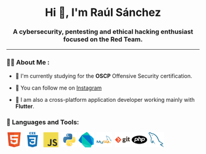 <div id="header" align="center">
    <!--img src="https://media.giphy.com/media/QZkpIdieotn3i/giphy.gif" width="200" /-->
    <h1 align="center">Hi 👋, I'm Raúl Sánchez</h1>
    <h3 align="center">A cybersecurity, pentesting and ethical hacking enthusiast focused on the Red Team.</h3>
</div>

---

### 👨‍💻 About Me :

- 📝 I'm currently studying for the **OSCP** Offensive Security certification.

- 📸 You can follow me on [Instagram](https://www.instagram.com/rsnchzl/)

- 🌱 I am also a cross-platform application developer working mainly with **Flutter**.

<div align="left">
    <h3>🔨 Languages and Tools:</h3>

<div>
    <img src="https://github.com/devicons/devicon/blob/master/icons/html5/html5-original.svg" title="HTML5" alt="HTML" width="40" height="40"/>&nbsp;
    <img src="https://github.com/devicons/devicon/blob/master/icons/css3/css3-plain-wordmark.svg"  title="CSS3" alt="CSS" width="40" height="40"/>&nbsp;
    <img src="https://github.com/devicons/devicon/blob/master/icons/javascript/javascript-original.svg" title="JavaScript" alt="JavaScript" width="40" height="40"/>&nbsp;
    <img src="https://github.com/devicons/devicon/blob/master/icons/python/python-original.svg" title="Git" **alt="Git" width="40" height="40"/>
    <img src="https://raw.githubusercontent.com/devicons/devicon/55609aa5bd817ff167afce0d965585c92040787a/icons/dart/dart-original.svg" title="React" alt="React" width="40" height="40"/>&nbsp;
    <img src="https://github.com/devicons/devicon/blob/master/icons/mysql/mysql-original-wordmark.svg" title="MySQL"  alt="MySQL" width="40" height="40"/>&nbsp;
    <img src="https://github.com/devicons/devicon/blob/master/icons/git/git-original-wordmark.svg" title="Git" **alt="Git" width="40" height="40"/>
    <img src="https://github.com/devicons/devicon/blob/master/icons/php/php-plain.svg" title="Git" **alt="Git" width="40" height="40"/>
    <img src="https://github.com/devicons/devicon/blob/master/icons/mysql/mysql-plain.svg" title="Git" **alt="Git" width="40" height="40"/>
    
  </div>
</div>
